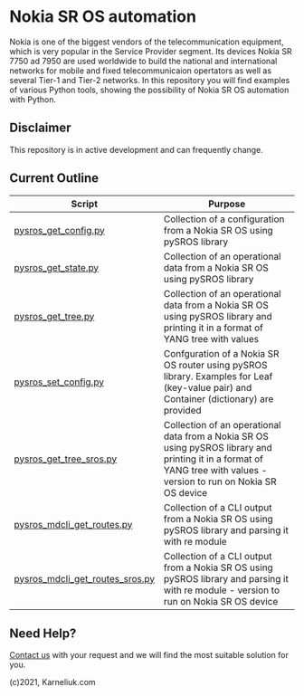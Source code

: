 # Nokia SR OS automation
Nokia is one of the biggest vendors of the telecommunication equipment, which is very popular in the Service Provider segment. Its devices Nokia SR 7750 ad 7950 are used worldwide to build the national and international networks for mobile and fixed telecommunicaion opertators as well as several Tier-1 and Tier-2 networks. In this repository you will find examples of various Python tools, showing the possibility of Nokia SR OS automation with Python.

## Disclaimer
This repository is in active development and can frequently change. 

## Current Outline
| Script | Purpose |
| ------ | ------- |
| [pysros_get_config.py](https://github.com/karneliuk-com/nokia-sros-automation/blob/main/pysros_get_config.py) | Collection of a configuration from a Nokia SR OS using pySROS library |
| [pysros_get_state.py](https://github.com/karneliuk-com/nokia-sros-automation/blob/main/pysros_get_state.py) | Collection of an operational data from a Nokia SR OS using pySROS library |
| [pysros_get_tree.py](https://github.com/karneliuk-com/nokia-sros-automation/blob/main/pysros_get_tree.py) | Collection of an operational data from a Nokia SR OS using pySROS library and printing it in a format of YANG tree with values |
| [pysros_set_config.py](https://github.com/karneliuk-com/nokia-sros-automation/blob/main/pysros_set_config.py) | Confguration of a Nokia SR OS router using pySROS library. Examples for Leaf (key-value pair) and Container (dictionary) are provided |
| [pysros_get_tree_sros.py](https://github.com/karneliuk-com/nokia-sros-automation/blob/main/pysros_get_tree_sros.py) | Collection of an operational data from a Nokia SR OS using pySROS library and printing it in a format of YANG tree with values - version to run on Nokia SR OS device |
| [pysros_mdcli_get_routes.py](https://github.com/karneliuk-com/nokia-sros-automation/blob/main/pysros_mdcli_get_routes.py) | Collection of a CLI output from a Nokia SR OS using pySROS library and parsing it with re module |
| [pysros_mdcli_get_routes_sros.py](https://github.com/karneliuk-com/nokia-sros-automation/blob/main/pysros_mdcli_get_routes_sros.py) | Collection of a CLI output from a Nokia SR OS using pySROS library and parsing it with re module - version to run on Nokia SR OS device |

## Need Help?
[Contact us](https://karneliuk.com/contact/) with your request and we will find the most suitable solution for you.

(c)2021, Karneliuk.com
